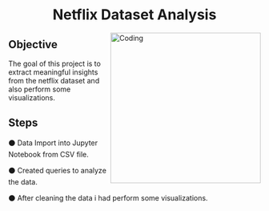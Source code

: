 
<h1 align="center">Netflix Dataset Analysis</h1>
<img align="right" alt="Coding" width="300" src="https://www.bing.com/images/search?view=detailV2&ccid=iUuKofal&id=48BCAE7DCDCFE72B579C17468CA1DA107BB38CF4&thid=OIP.iUuKofalq-s9wS_kfq9e8QHaFj&mediaurl=https%3a%2f%2fusercontent1.hubstatic.com%2f13873510_f520.jpg&cdnurl=https%3a%2f%2fth.bing.com%2fth%2fid%2fR.894b8aa1f6a5abeb3dc12fe47eaf5ef1%3frik%3d9IyzexDaoYxGFw%26pid%3dImgRaw%26r%3d0&exph=900&expw=1200&q=netflix+images&simid=608045620195636010&FORM=IRPRST&ck=53649B18A11BC43C40EEFABD0CC554B0&selectedIndex=0&ajaxhist=0&ajaxserp=0">
<h2 align="left">Objective</h3>
<p align="left">The goal of this project is to extract meaningful insights from the netflix dataset and also perform some visualizations.</p>

<h2 align="left">Steps</h3>
<p align="left">
⚫ Data Import into Jupyter Notebook from CSV file.<br>

⚫ Created queries to analyze the data.<br>

⚫ After cleaning the data i had perform some visualizations.<br>


